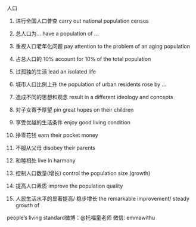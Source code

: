 人口

1. 进行全国人口普查 carry out national population census

2. 总人口为… have a population of …

3. 重视人口老年化问题 pay attention to the problem of an aging population

4. 占总人口的 10% account for 10% of the total population

5. 过孤独的生活 lead an isolated life

6. 城市人口比例上升 the population of urban residents rose by …

7. 造成不同的思想和观念 result in a different ideology and concepts

8. 对子女寄予厚望 pin great hopes on their children

9. 享受优越的生活条件 enjoy good living condition

10. 挣零花钱 earn their pocket money

11. 不服从父母 disobey their parents

12. 和睦相处 live in harmony

13. 控制人口数量(增长) control the population size (growth)

14. 提高人口素质 improve the population quality

15. 人民生活水平的显著提高/ 稳步增长 the remarkable improvement/ steady growth of

people’s living standard微博：@托福童老师 微信: emmawithu